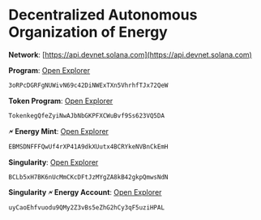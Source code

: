 # Decentralized Autonomous Organization of Energy

**Network**: [https://api.devnet.solana.com](https://api.devnet.solana.com)

**Program**: [Open Explorer](https://solscan.io/account/3oRPcDGRFgNUWivN69c42DiNWExTXn5VhrhfTJx72QeW?cluster=devnet)

```txt
3oRPcDGRFgNUWivN69c42DiNWExTXn5VhrhfTJx72QeW
```

**Token Program**: [Open Explorer](https://solscan.io/account/TokenkegQfeZyiNwAJbNbGKPFXCWuBvf9Ss623VQ5DA?cluster=devnet)

```txt
TokenkegQfeZyiNwAJbNbGKPFXCWuBvf9Ss623VQ5DA
```

**🗲 Energy Mint**: [Open Explorer](https://solscan.io/account/EBMSDNFFFQwUf4rXP41A9dkXUutx4BCRYkeNVBnCkEmH?cluster=devnet)

```txt
EBMSDNFFFQwUf4rXP41A9dkXUutx4BCRYkeNVBnCkEmH
```

**Singularity**: [Open Explorer](https://solscan.io/account/BCLb5xH7BK6nUcMmCKcDFtJzMYgZA8kB42gkpQmwsNdN?cluster=devnet)

```txt
BCLb5xH7BK6nUcMmCKcDFtJzMYgZA8kB42gkpQmwsNdN
```

**Singularity 🗲 Energy Account**: [Open Explorer](https://solscan.io/account/uyCaoEhfvuodu9QMy2Z3vBs5eZhG2hCy3qF5uziHPAL?cluster=devnet)
```txt
uyCaoEhfvuodu9QMy2Z3vBs5eZhG2hCy3qF5uziHPAL
```
